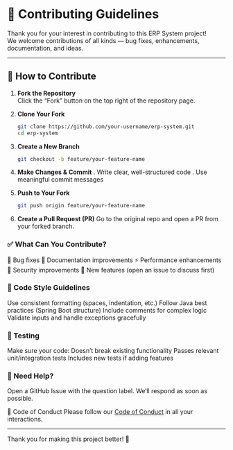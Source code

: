 # 🤝 Contributing Guidelines

Thank you for your interest in contributing to this ERP System project!  
We welcome contributions of all kinds — bug fixes, enhancements, documentation, and ideas.

---

## 🧭 How to Contribute

1. **Fork the Repository**  
   Click the “Fork” button on the top right of the repository page.

2. **Clone Your Fork**
   ```bash
   git clone https://github.com/your-username/erp-system.git
   cd erp-system
   ```
3. **Create a New Branch**
   ```bash
   git checkout -b feature/your-feature-name
   ```
4. **Make Changes & Commit**
. Write clear, well-structured code
. Use meaningful commit messages

5. **Push to Your Fork**
   ```bash
   git push origin feature/your-feature-name
   ```
6. **Create a Pull Request (PR)**
   Go to the original repo and open a PR from your forked branch.

### ✅ What Can You Contribute?

🐞 Bug fixes
📄 Documentation improvements
⚡ Performance enhancements
🔐 Security improvements
🌟 New features (open an issue to discuss first)

### 📌 Code Style Guidelines

Use consistent formatting (spaces, indentation, etc.)
Follow Java best practices (Spring Boot structure)
Include comments for complex logic
Validate inputs and handle exceptions gracefully

### 🧪 Testing

Make sure your code:
Doesn’t break existing functionality
Passes relevant unit/integration tests
Includes new tests if adding features

### 💬 Need Help?
Open a GitHub Issue with the question label. We’ll respond as soon as possible.

🙌 Code of Conduct
Please follow our [Code of Conduct](./CODE_OF_CONDUCT.md) in all your interactions.

---
Thank you for making this project better! 💙
